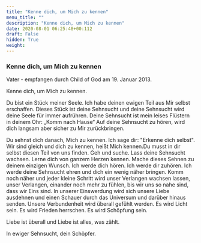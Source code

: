 ```yaml
---
title: "Kenne dich, um Mich zu kennen"
menu_title: ""
description: "Kenne dich, um Mich zu kennen"
date: 2020-08-01 06:25:48+00:112
draft: False
hidden: True
weight:
---
```

### Kenne dich, um Mich zu kennen

Vater - empfangen durch Child of God am 19. Januar 2013.

Kenne dich, um Mich zu kennen.

Du bist ein Stück meiner Seele. Ich habe deinen ewigen Teil aus Mir selbst erschaffen. Dieses Stück ist deine Sehnsucht und deine Sehnsucht wird deine Seele für immer aufrühren. Deine Sehnsucht ist mein leises Flüstern in deinem Ohr: „Komm nach Hause“  Auf deine Sehnsucht zu hören, wird dich langsam aber sicher zu Mir zurückbringen.

Du sehnst dich danach, Mich zu kennen. Ich sage dir: "Erkenne dich selbst". Wir sind gleich und dich zu kennen, heißt Mich kennen.Du musst in dir selbst diesen Teil von uns finden. Geh und suche.  Lass deine Sehnsucht wachsen. Lerne dich von ganzem Herzen kennen. Mache dieses Sehnen zu deinem einzigen Wunsch. Ich werde dich hören. Ich werde dir zuhören. Ich werde deine Sehnsucht ehren und dich ein wenig näher bringen. Komm noch näher und jeder kleine Schritt wird unser Verlangen wachsen lassen, unser Verlangen, einander noch mehr zu fühlen, bis wir uns so nahe sind, dass wir Eins sind. In unserer Einswerdung wird sich unsere Liebe ausdehnen und einen Schauer durch das Universum und darüber hinaus senden. Unsere Verbundenheit wird überall gefühlt werden. Es wird Licht sein. Es wird Frieden herrschen. Es wird Schöpfung sein.

Liebe ist überall und Liebe ist alles, was zählt.

In ewiger Sehnsucht, dein Schöpfer.
